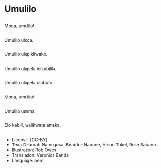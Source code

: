 # Umulilo

##
Mona, umulilo!

##
Umulilo uloca.

##
Umulilo ulepikilwako.

##
Umulilo ulapela icikabilila.

##
Umulilo ulapela ulubuto.

##
Mona, umulilo!

##
Umulilo usuma.

##
Elo kabili, walikwata amaka.

##
* License: [CC-BY]
* Text: Deborah Namugosa, Beatrice Nabune, Alison Tukei, Rose Sabano
* Illustration: Rob Owen
* Translation: Veronica Banda
* Language: bem
